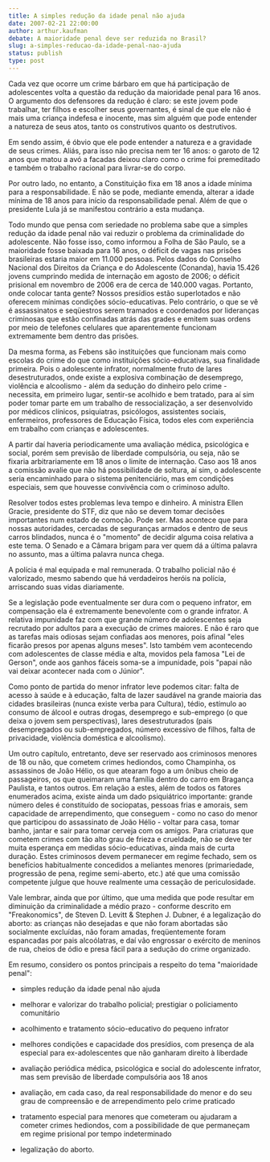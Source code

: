 ```yaml
---
title: A simples redução da idade penal não ajuda
date: 2007-02-21 22:00:00
author: arthur.kaufman
debate: A maioridade penal deve ser reduzida no Brasil?
slug: a-simples-reducao-da-idade-penal-nao-ajuda
status: publish 
type: post
---
```


Cada vez que ocorre um crime bárbaro em que há participação de adolescentes volta a questão da redução da maioridade penal para 16 anos. O argumento dos defensores da redução é claro: se este jovem pode trabalhar, ter filhos e escolher seus governantes, é sinal de que ele não é mais uma criança indefesa e inocente, mas sim alguém que pode entender a natureza de seus atos, tanto os construtivos quanto os destrutivos.   
  
Em sendo assim, é óbvio que ele pode entender a natureza e a gravidade de seus crimes. Aliás, para isso não precisa nem ter 16 anos: o garoto de 12 anos que matou a avó a facadas deixou claro como o crime foi premeditado e também o trabalho racional para livrar-se do corpo.  
  
Por outro lado, no entanto, a Constituição fixa em 18 anos a idade mínima para a responsabilidade. E não se pode, mediante emenda, alterar a idade mínima de 18 anos para início da responsabilidade penal. Além de que o presidente Lula já se manifestou contrário a esta mudança.  
  
Todo mundo que pensa com seriedade no problema sabe que a simples redução da idade penal não vai reduzir o problema da criminalidade do adolescente. Não fosse isso, como informou a Folha de São Paulo, se a maioridade fosse baixada para 16 anos, o déficit de vagas nas prisões brasileiras estaria maior em 11.000 pessoas. Pelos dados do Conselho Nacional dos Direitos da Criança e do Adolescente (Conanda), havia 15.426 jovens cumprindo medida de internação em agosto de 2006; o déficit prisional em novembro de 2006 era de cerca de 140.000 vagas. Portanto, onde colocar tanta gente? Nossos presídios estão superlotados e não oferecem mínimas condições sócio-educativas. Pelo contrário, o que se vê é assassinatos e seqüestros serem tramados e coordenados por lideranças criminosas que estão confinadas atrás das grades e emitem suas ordens por meio de telefones celulares que aparentemente funcionam extremamente bem dentro das prisões.  
  
Da mesma forma, as Febens são instituições que funcionam mais como escolas do crime do que como instituições sócio-educativas, sua finalidade primeira. Pois o adolescente infrator, normalmente fruto de lares desestruturados, onde existe a explosiva combinação de desemprego, violência e alcoolismo - além da sedução do dinheiro pelo crime - necessita, em primeiro lugar, sentir-se acolhido e bem tratado, para aí sim poder tomar parte em um trabalho de ressocialização, a ser desenvolvido por médicos clínicos, psiquiatras, psicólogos, assistentes sociais, enfermeiros, professores de Educação Física, todos eles com experiência em trabalho com crianças e adolescentes.  
  
A partir daí haveria periodicamente uma avaliação médica, psicológica e social, porém sem previsão de liberdade compulsória, ou seja, não se fixaria arbitrariamente em 18 anos o limite de internação. Caso aos 18 anos a comissão avalie que não há possibilidade de soltura, aí sim, o adolescente seria encaminhado para o sistema penitenciário, mas em condições especiais, sem que houvesse convivência com o criminoso adulto.  
  
Resolver todos estes problemas leva tempo e dinheiro. A ministra Ellen Gracie, presidente do STF, diz que não se devem tomar decisões importantes num estado de comoção. Pode ser. Mas acontece que para nossas autoridades, cercadas de seguranças armados e dentro de seus carros blindados, nunca é o "momento" de decidir alguma coisa relativa a este tema. O Senado e a Câmara brigam para ver quem dá a última palavra no assunto, mas a última palavra nunca chega.  
  
A polícia é mal equipada e mal remunerada. O trabalho policial não é valorizado, mesmo sabendo que há verdadeiros heróis na polícia, arriscando suas vidas diariamente.  
  
Se a legislação pode eventualmente ser dura com o pequeno infrator, em compensação ela é extremamente benevolente com o grande infrator. A relativa impunidade faz com que grande número de adolescentes seja recrutado por adultos para a execução de crimes maiores. E não é raro que as tarefas mais odiosas sejam confiadas aos menores, pois afinal "eles ficarão presos por apenas alguns meses". Isto também vem acontecendo com adolescentes de classe média e alta, movidos pela famosa "Lei de Gerson", onde aos ganhos fáceis soma-se a impunidade, pois "papai não vai deixar acontecer nada com o Júnior".  
  
Como ponto de partida do menor infrator leve podemos citar: falta de acesso à saúde e à educação, falta de lazer saudável na grande maioria das cidades brasileiras (nunca existe verba para Cultura), tédio, estímulo ao consumo de álcool e outras drogas, desemprego e sub-emprego (o que deixa o jovem sem perspectivas), lares desestruturados (pais desempregados ou sub-empregados, número excessivo de filhos, falta de privacidade, violência doméstica e alcoolismo).  
  
Um outro capítulo, entretanto, deve ser reservado aos criminosos menores de 18 ou não, que cometem crimes hediondos, como Champinha, os assassinos de João Hélio, os que atearam fogo a um ônibus cheio de passageiros, os que queimaram uma família dentro do carro em Bragança Paulista, e tantos outros. Em relação a estes, além de todos os fatores enumerados acima, existe ainda um dado psiquiátrico importante: grande número deles é constituído de sociopatas, pessoas frias e amorais, sem capacidade de arrependimento, que conseguem - como no caso do menor que participou do assassinato de João Hélio - voltar para casa, tomar banho, jantar e sair para tomar cerveja com os amigos. Para criaturas que cometem crimes com tão alto grau de frieza e crueldade, não se deve ter muita esperança em medidas sócio-educativas, ainda mais de curta duração. Estes criminosos devem permanecer em regime fechado, sem os benefícios habitualmente concedidos a meliantes menores (primariedade, progressão de pena, regime semi-aberto, etc.) até que uma comissão competente julgue que houve realmente uma cessação de periculosidade.  
  
Vale lembrar, ainda que por último, que uma medida que pode resultar em diminuição da criminalidade a médio prazo - conforme descrito em "Freakonomics", de Steven D. Levitt & Stephen J. Dubner, é a legalização do aborto: as crianças não desejadas e que não foram abortadas são socialmente excluídas, não foram amadas, freqüentemente foram espancadas por pais alcoólatras, e daí vão engrossar o exército de meninos de rua, cheios de ódio e presa fácil para a sedução do crime organizado.  
  
Em resumo, considero os pontos principais a respeito do tema "maioridade penal":  
  
- simples redução da idade penal não ajuda  
  
- melhorar e valorizar do trabalho policial; prestigiar o policiamento comunitário  
  
- acolhimento e tratamento sócio-educativo do pequeno infrator  
  
- melhores condições e capacidade dos presídios, com presença de ala especial para ex-adolescentes que não ganharam direito à liberdade  
  
- avaliação periódica médica, psicológica e social do adolescente infrator, mas sem previsão de liberdade compulsória aos 18 anos  
  
- avaliação, em cada caso, da real responsabilidade do menor e do seu grau de compreensão e de arrependimento pelo crime praticado  
  
- tratamento especial para menores que cometeram ou ajudaram a cometer crimes hediondos, com a possibilidade de que permaneçam em regime prisional por tempo indeterminado  
  
- legalização do aborto.


